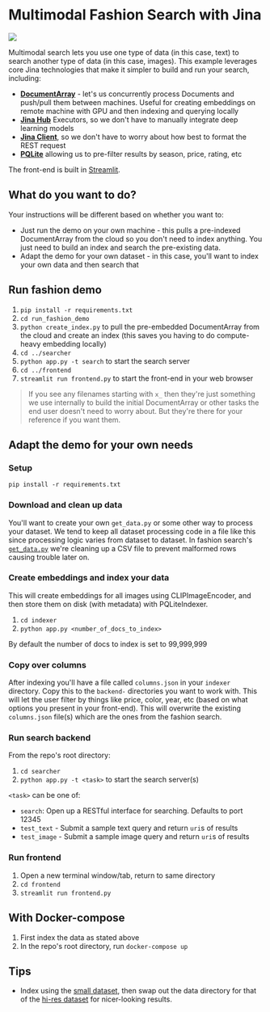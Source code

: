 # Multimodal Fashion Search with Jina

![](./.github/images/demo.gif)

Multimodal search lets you use one type of data (in this case, text) to search another type of data (in this case, images). This example leverages core Jina technologies that make it simpler to build and run your search, including:

- **[DocumentArray](https://docarray.jina.ai)** - let's us concurrently process Documents and push/pull them between machines. Useful for creating embeddings on remote machine with GPU and then indexing and querying locally
- **[Jina Hub](https://hub.jina.ai)** Executors, so we don't have to manually integrate deep learning models
- **[Jina Client](https://docs.jina.ai/api/jina.clients/)**, so we don't have to worry about how best to format the REST request
- **[PQLite](https://hub.jina.ai/executor/pn1qofsj)** allowing us to pre-filter results by season, price, rating, etc

The front-end is built in [Streamlit](https://streamlit.io/).

## What do you want to do?

Your instructions will be different based on whether you want to:

- Just run the demo on your own machine - this pulls a pre-indexed DocumentArray from the cloud so you don't need to index anything. You just need to build an index and search the pre-existing data.
- Adapt the demo for your own dataset - in this case, you'll want to index your own data and then search that

## Run fashion demo

1. `pip install -r requirements.txt`
2. `cd run_fashion_demo`
3. `python create_index.py` to pull the pre-embedded DocumentArray from the cloud and create an index (this saves you having to do compute-heavy embedding locally)
4. `cd ../searcher`
5. `python app.py -t search` to start the search server
6. `cd ../frontend`
7. `streamlit run frontend.py` to start the front-end in your web browser

> If you see any filenames starting with `x_` then they're just something we use internally to build the initial DocumentArray or other tasks the end user doesn't need to worry about. But they're there for your reference if you want them.

## Adapt the demo for your own needs

### Setup

`pip install -r requirements.txt`

### Download and clean up data

You'll want to create your own `get_data.py` or some other way to process your dataset. We tend to keep all dataset processing code in a file like this since processing logic varies from dataset to dataset. In fashion search's [`get_data.py`](./run_fashion_demo/x_get_data.py) we're cleaning up a CSV file to prevent malformed rows causing trouble later on.

### Create embeddings and index your data

This will create embeddings for all images using CLIPImageEncoder, and then store them on disk (with metadata) with PQLiteIndexer.

1. `cd indexer`
2. `python app.py <number_of_docs_to_index>`

By default the number of docs to index is set to 99,999,999

### Copy over columns

After indexing you'll have a file called `columns.json` in your `indexer` directory. Copy this to the `backend-` directories you want to work with. This will let the user filter by things like price, color, year, etc (based on what options you present in your front-end). This will overwrite the existing `columns.json` file(s) which are the ones from the fashion search.

### Run search backend

From the repo's root directory:

1. `cd searcher`
2. `python app.py -t <task>` to start the search server(s)

`<task>` can be one of:

- `search`: Open up a RESTful interface for searching. Defaults to port 12345
- `test_text` - Submit a sample text query and return `uri`s of results
- `test_image` - Submit a sample image query and return `uri`s of results

### Run frontend

1. Open a new terminal window/tab, return to same directory
2. `cd frontend`
3. `streamlit run frontend.py`

## With Docker-compose

1. First index the data as stated above
2. In the repo's root directory, run `docker-compose up` 

## Tips

- Index using the [small dataset](https://www.kaggle.com/paramaggarwal/fashion-product-images-small), then swap out the data directory for that of the [hi-res dataset](https://www.kaggle.com/paramaggarwal/fashion-product-images-dataset) for nicer-looking results.
